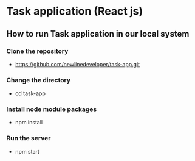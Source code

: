 # Task application (React js)

## How to run Task application in our local system

 ### Clone the repository
 
 * https://github.com/newlinedeveloper/task-app.git 
 
 ### Change the directory
 
  * cd task-app
 
 ### Install node module packages
 
  * npm install
 
 ### Run the server
 
  * npm start
